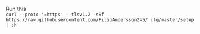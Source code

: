 Run this  
`curl --proto '=https' --tlsv1.2 -sSf https://raw.githubusercontent.com/FilipAndersson245/.cfg/master/setup | sh`
